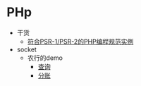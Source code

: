# PHp

- 干货
	- [符合PSR-1/PSR-2的PHP编程规范实例](standard.php)
- socket
	- 农行的demo
		- [查询](socket/s1.php) 
		- [分账](socket/c1.php)

